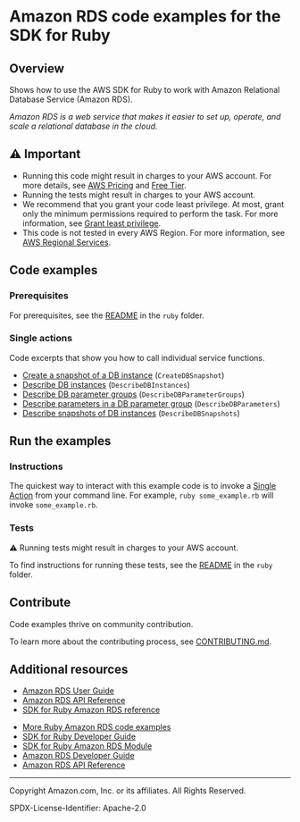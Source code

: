 # Amazon RDS code examples for the SDK for Ruby

## Overview

Shows how to use the AWS SDK for Ruby to work with Amazon Relational Database Service (Amazon RDS).

<!--custom.overview.start-->
<!--custom.overview.end-->

_Amazon RDS is a web service that makes it easier to set up, operate, and scale a relational database in the cloud._

## ⚠ Important

* Running this code might result in charges to your AWS account. For more details, see [AWS Pricing](https://aws.amazon.com/pricing/) and [Free Tier](https://aws.amazon.com/free/).
* Running the tests might result in charges to your AWS account.
* We recommend that you grant your code least privilege. At most, grant only the minimum permissions required to perform the task. For more information, see [Grant least privilege](https://docs.aws.amazon.com/IAM/latest/UserGuide/best-practices.html#grant-least-privilege).
* This code is not tested in every AWS Region. For more information, see [AWS Regional Services](https://aws.amazon.com/about-aws/global-infrastructure/regional-product-services).

<!--custom.important.start-->
<!--custom.important.end-->

## Code examples

### Prerequisites

For prerequisites, see the [README](../../README.md#Prerequisites) in the `ruby` folder.


<!--custom.prerequisites.start-->
<!--custom.prerequisites.end-->

### Single actions

Code excerpts that show you how to call individual service functions.

- [Create a snapshot of a DB instance](create_snapshot.rb#L4) (`CreateDBSnapshot`)
- [Describe DB instances](list_instances.rb#L4) (`DescribeDBInstances`)
- [Describe DB parameter groups](list_parameter_groups.rb#L4) (`DescribeDBParameterGroups`)
- [Describe parameters in a DB parameter group](list_parameter_groups.rb#L4) (`DescribeDBParameters`)
- [Describe snapshots of DB instances](list_instance_snapshots.rb#L6) (`DescribeDBSnapshots`)


<!--custom.examples.start-->
<!--custom.examples.end-->

## Run the examples

### Instructions


<!--custom.instructions.start-->
The quickest way to interact with this example code is to invoke a [Single Action](#single-actions) from your command line. For example, `ruby some_example.rb` will invoke `some_example.rb`.
<!--custom.instructions.end-->



### Tests

⚠ Running tests might result in charges to your AWS account.


To find instructions for running these tests, see the [README](../../README.md#Tests)
in the `ruby` folder.



<!--custom.tests.start-->

## Contribute
Code examples thrive on community contribution.

To learn more about the contributing process, see [CONTRIBUTING.md](../../../CONTRIBUTING.md).
<!--custom.tests.end-->

## Additional resources

- [Amazon RDS User Guide](https://docs.aws.amazon.com/AmazonRDS/latest/UserGuide/Welcome.html)
- [Amazon RDS API Reference](https://docs.aws.amazon.com/AmazonRDS/latest/APIReference/Welcome.html)
- [SDK for Ruby Amazon RDS reference](https://docs.aws.amazon.com/sdk-for-ruby/v3/api/Aws/Rds.html)

<!--custom.resources.start-->
* [More Ruby Amazon RDS code examples](https://docs.aws.amazon.com/sdk-for-ruby/v3/developer-guide/ruby_rds_code_examples.html)
* [SDK for Ruby Developer Guide](https://aws.amazon.com/developer/language/ruby/)
* [SDK for Ruby Amazon RDS Module](https://docs.aws.amazon.com/sdk-for-ruby/v3/api/Aws/RDS.html)
* [Amazon RDS Developer Guide](https://docs.aws.amazon.com/AmazonRDS/latest/UserGuide/Welcome.html)
* [Amazon RDS API Reference](https://docs.aws.amazon.com/AmazonRDS/latest/APIReference/Welcome.html)
<!--custom.resources.end-->

---

Copyright Amazon.com, Inc. or its affiliates. All Rights Reserved.

SPDX-License-Identifier: Apache-2.0